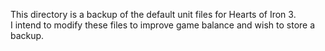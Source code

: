This directory is a backup of the default unit files for Hearts of Iron 3.  
I intend to modify these files to improve game balance and wish to store a backup.
